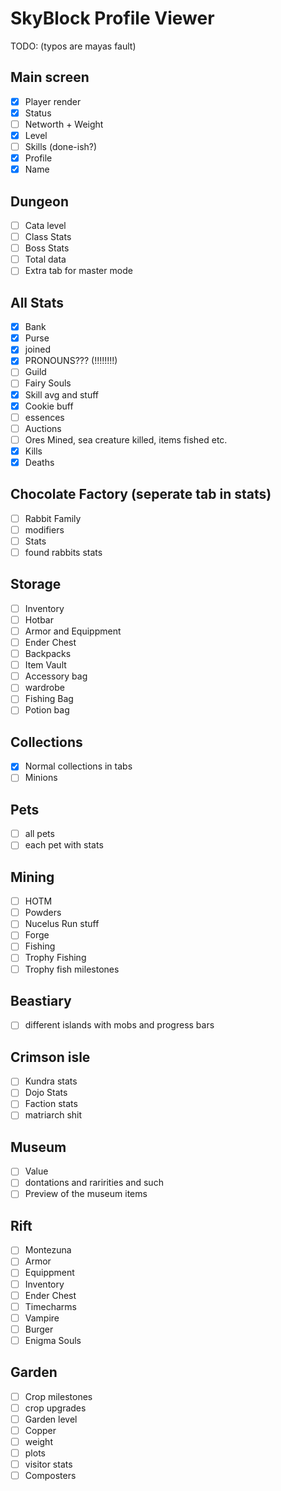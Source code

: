# SkyBlock Profile Viewer

TODO: (typos are mayas fault)

## Main screen

- [x] Player render
- [x] Status
- [ ] Networth + Weight
- [x] Level
- [ ] Skills (done-ish?)
- [x] Profile
- [x] Name

## Dungeon

- [ ] Cata level
- [ ] Class Stats
- [ ] Boss Stats
- [ ] Total data
- [ ] Extra tab for master mode

## All Stats

- [x] Bank
- [x] Purse
- [x] joined
- [x] PRONOUNS??? (!!!!!!!!)
- [ ] Guild
- [ ] Fairy Souls
- [x] Skill avg and stuff
- [x] Cookie buff
- [ ] essences
- [ ] Auctions
- [ ] Ores Mined, sea creature killed, items fished etc.
- [x] Kills
- [x] Deaths

## Chocolate Factory (seperate tab in stats)

- [ ] Rabbit Family
- [ ] modifiers
- [ ] Stats
- [ ] found rabbits stats

## Storage

- [ ] Inventory
- [ ] Hotbar
- [ ] Armor and Equippment
- [ ] Ender Chest
- [ ] Backpacks
- [ ] Item Vault
- [ ] Accessory bag
- [ ] wardrobe
- [ ] Fishing Bag
- [ ] Potion bag

## Collections

- [x] Normal collections in tabs
- [ ] Minions

## Pets

- [ ] all pets
- [ ] each pet with stats

## Mining

- [ ] HOTM
- [ ] Powders
- [ ] Nucelus Run stuff
- [ ] Forge
- [ ] Fishing
- [ ] Trophy Fishing
- [ ] Trophy fish milestones

## Beastiary

- [ ] different islands with mobs and progress bars

## Crimson isle

- [ ] Kundra stats
- [ ] Dojo Stats
- [ ] Faction stats
- [ ] matriarch shit

## Museum

- [ ] Value
- [ ] dontations and raririties and such
- [ ] Preview of the museum items

## Rift

- [ ] Montezuna
- [ ] Armor
- [ ] Equippment
- [ ] Inventory
- [ ] Ender Chest
- [ ] Timecharms
- [ ] Vampire
- [ ] Burger
- [ ] Enigma Souls

## Garden

- [ ] Crop milestones
- [ ] crop upgrades
- [ ] Garden level
- [ ] Copper
- [ ] weight
- [ ] plots
- [ ] visitor stats
- [ ] Composters
